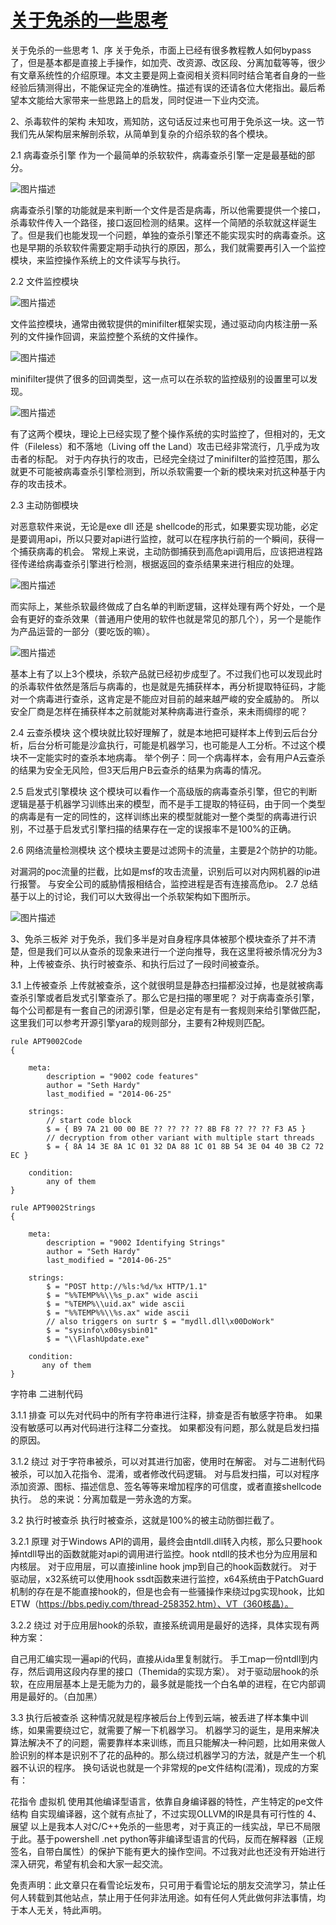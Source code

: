 # [关于免杀的一些思考](https://bbs.pediy.com/thread-270944.htm)

关于免杀的一些思考
1、序
关于免杀，市面上已经有很多教程教人如何bypass了，但是基本都是直接上手操作，如加壳、改资源、改区段、分离加载等等，很少有文章系统性的介绍原理。本文主要是网上查阅相关资料同时结合笔者自身的一些经验后猜测得出，不能保证完全的准确性。描述有误的还请各位大佬指出。最后希望本文能给大家带来一些思路上的启发，同时促进一下业内交流。

2、杀毒软件的架构
未知攻，焉知防，这句话反过来也可用于免杀这一块。这一节我们先从架构层来解剖杀软，从简单到复杂的介绍杀软的各个模块。

2.1 病毒查杀引擎
作为一个最简单的杀软软件，病毒查杀引擎一定是最基础的部分。

![图片描述](./media/1.png)

 
病毒查杀引擎的功能就是来判断一个文件是否是病毒，所以他需要提供一个接口，杀毒软件传入一个路径，接口返回检测的结果。这样一个简陋的杀软就这样诞生了。但是我们也能发现一个问题，单独的查杀引擎还不能实现实时的病毒查杀。这也是早期的杀软软件需要定期手动执行的原因，那么，我们就需要再引入一个监控模块，来监控操作系统上的文件读写与执行。

2.2 文件监控模块

![图片描述](./media/2.png)

文件监控模块，通常由微软提供的minifilter框架实现，通过驱动向内核注册一系列的文件操作回调，来监控整个系统的文件操作。

![图片描述](./media/3.png)

minifilter提供了很多的回调类型，这一点可以在杀软的监控级别的设置里可以发现。

![图片描述](./media/4.png)

 
有了这两个模块，理论上已经实现了整个操作系统的实时监控了，但相对的，无文件（Fileless）和不落地（Living off the Land）攻击已经非常流行，几乎成为攻击者的标配。
对于内存执行的攻击，已经完全绕过了minifilter的监控范围，那么就更不可能被病毒查杀引擎检测到，所以杀软需要一个新的模块来对抗这种基于内存的攻击技术。

2.3 主动防御模块

对恶意软件来说，无论是exe dll 还是 shellcode的形式，如果要实现功能，必定是要调用api，所以只要对api进行监控，就可以在程序执行前的一个瞬间，获得一个捕获病毒的机会。
常规上来说，主动防御捕获到高危api调用后，应该把进程路径传递给病毒查杀引擎进行检测，根据返回的查杀结果来进行相应的处理。

![图片描述](./media/5.png)

而实际上，某些杀软最终做成了白名单的判断逻辑，这样处理有两个好处，一个是会有更好的查杀效果（普通用户使用的软件也就是常见的那几个），另一个是能作为产品运营的一部分（要吃饭的嘛）。

![图片描述](./media/6.png)

 
基本上有了以上3个模块，杀软产品就已经初步成型了。不过我们也可以发现此时的杀毒软件依然是落后与病毒的，也是就是先捕获样本，再分析提取特征码，才能对一个病毒进行查杀，这肯定是不能应对目前的越来越严峻的安全威胁的。
所以安全厂商是怎样在捕获样本之前就能对某种病毒进行查杀，来未雨绸缪的呢？

2.4 云查杀模块
这个模块就比较好理解了，就是本地把可疑样本上传到云后台分析，后台分析可能是沙盒执行，可能是机器学习，也可能是人工分析。不过这个模块不一定能实时的查杀本地病毒。
举个例子：同一个病毒样本，会有用户A云查杀的结果为安全无风险，但3天后用户B云查杀的结果为病毒的情况。

2.5 启发式引擎模块
这个模块可以看作一个高级版的病毒查杀引擎，但它的判断逻辑是基于机器学习训练出来的模型，而不是手工提取的特征码，由于同一个类型的病毒是有一定的同性的，这样训练出来的模型就能对一整个类型的病毒进行识别，不过基于启发式引擎扫描的结果存在一定的误报率不是100%的正确。

2.6 网络流量检测模块
这个模块主要是过滤网卡的流量，主要是2个防护的功能。

对漏洞的poc流量的拦截，比如是msf的攻击流量，识别后可以对内网机器的ip进行报警。
与安全公司的威胁情报相结合，监控进程是否有连接高危ip。
2.7 总结
基于以上的讨论，我们可以大致得出一个杀软架构如下图所示。

![图片描述](./media/7.png)

3、免杀三板斧
对于免杀，我们多半是对自身程序具体被那个模块查杀了并不清楚，但是我们可以从查杀的现象来进行一个逆向推导，我在这里将被杀情况分为3种，上传被查杀、执行时被查杀、和执行后过了一段时间被查杀。

3.1 上传被查杀
上传就被查杀，这个就很明显是静态扫描都没过掉，也是就被病毒查杀引擎或者启发式引擎查杀了。那么它是扫描的哪里呢？
对于病毒查杀引擎，每个公司都是有一套自己的闭源引擎，但是必定有是有一套规则来给引擎做匹配，这里我们可以参考开源引擎yara的规则部分，主要有2种规则匹配。

```yara
rule APT9002Code
{
 
    meta:
        description = "9002 code features"
        author = "Seth Hardy"
        last_modified = "2014-06-25"
 
    strings:
        // start code block
        $ = { B9 7A 21 00 00 BE ?? ?? ?? ?? 8B F8 ?? ?? ?? F3 A5 }
        // decryption from other variant with multiple start threads
        $ = { 8A 14 3E 8A 1C 01 32 DA 88 1C 01 8B 54 3E 04 40 3B C2 72 EC }
 
    condition:
        any of them
}
 
rule APT9002Strings
{
 
    meta:
        description = "9002 Identifying Strings"
        author = "Seth Hardy"
        last_modified = "2014-06-25"
 
    strings:
        $ = "POST http://%ls:%d/%x HTTP/1.1"
        $ = "%%TEMP%%\\%s_p.ax" wide ascii
        $ = "%TEMP%\\uid.ax" wide ascii
        $ = "%%TEMP%%\\%s.ax" wide ascii
        // also triggers on surtr $ = "mydll.dll\x00DoWork"
        $ = "sysinfo\x00sysbin01"
        $ = "\\FlashUpdate.exe"
 
    condition:
       any of them
}
```
字符串
二进制代码

3.1.1 排查
可以先对代码中的所有字符串进行注释，排查是否有敏感字符串。
如果没有敏感可以再对代码进行注释二分查找。
如果都没有问题，那么就是启发扫描的原因。

3.1.2 绕过
对于字符串被杀，可以对其进行加密，使用时在解密。
对与二进制代码被杀，可以加入花指令、混淆，或者修改代码逻辑。
对与启发扫描，可以对程序添加资源、图标、描述信息、签名等等来增加程序的可信度，或者直接shellcode执行。
总的来说：分离加载是一劳永逸的方案。

3.2 执行时被查杀
执行时被查杀，这就是100%的被主动防御拦截了。

3.2.1 原理
对于Windows API的调用，最终会由ntdll.dll转入内核，那么只要hook掉ntdll导出的函数就能对api的调用进行监控。hook ntdll的技术也分为应用层和内核层。
对于应用层，可以直接inline hook jmp到自己的hook函数就行。
对于驱动层，x32系统可以使用hook ssdt函数来进行监控，x64系统由于PatchGuard机制的存在是不能直接hook的，但是也会有一些骚操作来绕过pg实现hook，比如ETW（https://bbs.pediy.com/thread-258352.htm）、VT（360核晶）。

3.2.2 绕过
对于应用层hook的杀软，直接系统调用是最好的选择，具体实现有两种方案：

自己用汇编实现一遍api的代码，直接从ida里复制就行。
手工map一份ntdll到内存，然后调用这段内存里的接口（Themida的实现方案）。
对于驱动层hook的杀软，在应用层基本上是无能为力的，最多就是能找一个白名单的进程，在它内部调用是最好的。（白加黑）

3.3 执行后被查杀
这种情况就是程序被后台上传到云端，被丢进了样本集中训练，如果需要绕过它，就需要了解一下机器学习。
机器学习的诞生，是用来解决算法解决不了的问题，需要靠样本来训练，而且只能解决一种问题，比如用来做人脸识别的样本是识别不了花的品种的。那么绕过机器学习的方法，就是产生一个机器不认识的程序。
换句话说也就是一个非常规的pe文件结构(混淆)，现成的方案有：

花指令
虚拟机
使用其他编译型语言，依靠自身编译器的特性，产生特定的pe文件结构
自实现编译器，这个就有点扯了，不过实现OLLVM的IR是具有可行性的
4、展望
以上是我本人对C/C++免杀的一些思考，对于真正的一线实战，早已不局限于此。基于powershell .net python等非编译型语言的代码，反而在解释器（正规签名，自带白属性）的保护下能有更大的操作空间。不过我对此也还没有开始进行深入研究，希望有机会和大家一起交流。

 
免责声明：此文章只在看雪论坛发布，只可用于看雪论坛的朋友交流学习，禁止任何人转载到其他站点，禁止用于任何非法用途。如有任何人凭此做何非法事情，均于本人无关，特此声明。